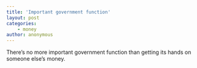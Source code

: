 ```yaml
---
title: 'Important government function'
layout: post
categories:
    - money
author: anonymous
---
```


There’s no more important government function than getting its hands on someone else’s money.